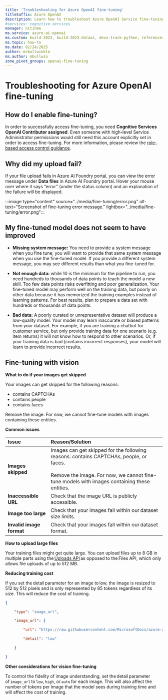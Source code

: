 ```yaml
---
title: 'Troubleshooting for Azure OpenAI fine-tuning'
titleSuffix: Azure OpenAI
description: Learn how to troubleshoot Azure OpenAI Service fine-tuning.
#services: cognitive-services
manager: nitinme
ms.service: azure-ai-openai
ms.custom: build-2023, build-2023-dataai, devx-track-python, references_regions
ms.topic: how-to
ms.date: 02/24/2025
author: mrbullwinkle
ms.author: mbullwin
zone_pivot_groups: openai-fine-tuning
---
```


# Troubleshooting for Azure OpenAI fine-tuning

## How do I enable fine-tuning?

In order to successfully access fine-tuning, you need **Cognitive Services OpenAI Contributor assigned**. Even someone with high-level Service Administrator permissions would still need this account explicitly set in order to access fine-tuning. For more information, please review the [role-based access control guidance](/azure/ai-services/openai/how-to/role-based-access-control#cognitive-services-openai-contributor).

## Why did my upload fail?

If your file upload fails in Azure AI Foundry portal, you can view the error message under **Data files** in Azure AI Foundry portal. Hover your mouse over where it says “error” (under the status column) and an explanation of the failure will be displayed.

:::image type="content" source="../media/fine-tuning/error.png" alt-text="Screenshot of fine-tuning error message." lightbox="../media/fine-tuning/error.png":::

## My fine-tuned model does not seem to have improved

- **Missing system message:** You need to provide a system message when you fine tune; you will want to provide that same system message when you use the fine-tuned model. If you provide a different system message, you may see different results than what you fine-tuned for.

- **Not enough data:** while 10 is the minimum for the pipeline to run, you need hundreds to thousands of data points to teach the model a new skill. Too few data points risks overfitting and poor generalization. Your fine-tuned model may perform well on the training data, but poorly on other data because it has memorized the training examples instead of learning patterns. For best results, plan to prepare a data set with hundreds or thousands of data points.

- **Bad data:** A poorly curated or unrepresentative dataset will produce a low-quality model. Your model may learn inaccurate or biased patterns from your dataset. For example, if you are training a chatbot for customer service, but only provide training data for one scenario (e.g. item returns) it will not know how to respond to other scenarios. Or, if your training data is bad (contains incorrect responses), your model will learn to provide incorrect results.

## Fine-tuning with vision

**What to do if your images get skipped**

Your images can get skipped for the following reasons:

- contains CAPTCHAs
- contains people
- contains faces

Remove the image. For now, we cannot fine-tune models with images containing these entities.

**Common issues**

|Issue| Reason/Solution|
|:----|:-----|
|**Images skipped**| Images can get skipped for the following reasons: contains CAPTCHAs, people, or faces.<br><br> Remove the image. For now, we cannot fine-tune models with images containing these entities.|
|**Inaccessible URL**| Check that the image URL is publicly accessible.|
|**Image too large**| Check that your images fall within our dataset size limits.|
|**Invalid image format**| Check that your images fall within our dataset format.|

**How to upload large files**

Your training files might get quite large. You can upload files up to 8 GB in multiple parts using the [Uploads API](/rest/api/azureopenai/upload-file?view=rest-azureopenai-2024-10-21&preserve-view=true) as opposed to the Files API, which only allows file uploads of up to 512 MB.

**Reducing training cost**

If you set the detail parameter for an image to low, the image is resized to 512 by 512 pixels and is only represented by 85 tokens regardless of its size. This will reduce the cost of training.

```json
{ 

    "type": "image_url", 

    "image_url": { 

        "url": "https://raw.githubusercontent.com/MicrosoftDocs/azure-ai-docs/main/articles/ai-services/openai/media/how-to/generated-seattle.png", 

        "detail": "low" 

    } 

} 
```

**Other considerations for vision fine-tuning**

To control the fidelity of image understanding, set the detail parameter of `image_url` to `low`, `high`, or `auto` for each image. This will also affect the number of tokens per image that the model sees during training time and will affect the cost of training.